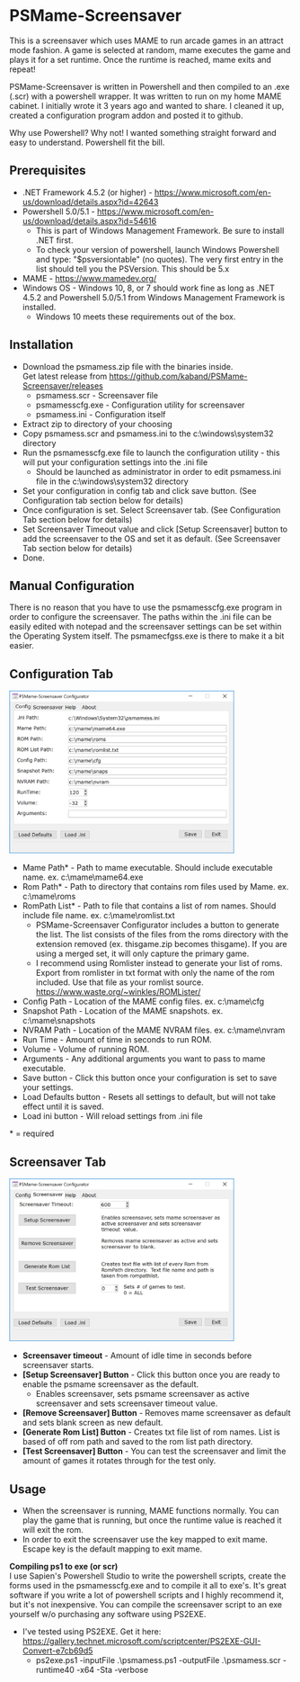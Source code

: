 # PSMame-Screensaver
This is a screensaver which uses MAME to run arcade games in an attract mode fashion.  A game is selected at random, mame executes the game and plays it for a set runtime.  Once the runtime is reached, mame exits and repeat!  
  
PSMame-Screensaver is written in Powershell and then compiled to an .exe (.scr) with a powershell wrapper.  It was written to run on my home MAME cabinet. I initially wrote it 3 years ago and wanted to share.   I cleaned it up, created a configuration program addon and posted it to github.  

Why use Powershell?  Why not! I wanted something straight forward and easy to understand.  Powershell fit the bill.

## Prerequisites
* .NET Framework 4.5.2 (or higher) - https://www.microsoft.com/en-us/download/details.aspx?id=42643  
* Powershell 5.0/5.1 - https://www.microsoft.com/en-us/download/details.aspx?id=54616 
  * This is part of Windows Management Framework.  Be sure to install .NET first.
  * To check your version of powershell, launch Windows Powershell and type: "$psversiontable" (no quotes).  The very first entry in the list should tell you the PSVersion.  This should be 5.x
* MAME - https://www.mamedev.org/  
* Windows OS - Windows 10, 8, or 7 should work fine as long as .NET 4.5.2 and Powershell 5.0/5.1 from Windows Management Framework is installed.  
  * Windows 10 meets these requirements out of the box.

## Installation
* Download the psmamess.zip file with the binaries inside.  
Get latest release from https://github.com/kaband/PSMame-Screensaver/releases
  * psmamess.scr - Screensaver file  
  * psmamesscfg.exe - Configuration utility for screensaver  
  * psmamess.ini - Configuration itself
* Extract zip to directory of your choosing
* Copy psmamess.scr and psmamess.ini to the c:\windows\system32 directory
* Run the psmamesscfg.exe file to launch the configuration utility - this will put your configuration settings into the .ini file
  * Should be launched as administrator in order to edit psmamess.ini file in the c:\windows\system32 directory
* Set your configuration in config tab and click save button. (See Configuration tab section below for details)
* Once configuration is set. Select Screensaver tab. (See Configuration Tab section below for details)
* Set Screensaver Timeout value and click [Setup Screensaver] button to add the screensaver to the OS and set it as default. (See Screensaver Tab section below for details)
* Done.

## Manual Configuration
There is no reason that you have to use the psmamesscfg.exe program in order to configure the screensaver.  The paths within the .ini file can be easily edited with notepad and the screensaver settings can be set within the Operating System itself.  The psmamecfgss.exe is there to make it a bit easier.

## Configuration Tab  
  
<img src="images/config_tab.png" alt="alt text" width="400">  

 * Mame Path* - Path to mame executable.  Should include executable name.  ex. c:\mame\mame64.exe  
 * Rom Path* - Path to directory that contains rom files used by Mame.  ex. c:\mame\roms
 * RomPath List* - Path to file that contains a list of rom names.  Should include file name. ex. c:\mame\romlist.txt  
   * PSMame-Screensaver Configurator includes a button to generate the list.  The list consists of the files from the roms directory with the extension removed (ex. thisgame.zip becomes thisgame).  If you are using a merged set, it will only capture the primary game.
   * I recommend using Romlister instead to generate your list of roms.  Export from romlister in txt format with only the name of the rom included. Use that file as your romlist source.  https://www.waste.org/~winkles/ROMLister/
 * Config Path - Location of the MAME config files. ex. c:\mame\cfg
 * Snapshot Path - Location of the MAME snapshots. ex. c:\mame\snapshots
 * NVRAM Path - Location of the MAME NVRAM files. ex. c:\mame\nvram
 * Run Time - Amount of time in seconds to run ROM.
 * Volume - Volume of running ROM.
 * Arguments - Any additional arguments you want to pass to mame executable.
 * Save button - Click this button once your configuration is set to save your settings.
 * Load Defaults button - Resets all settings to default, but will not take effect until it is saved. 
 * Load ini button - Will reload settings from .ini file
 
 \* = required

## Screensaver Tab  
  
  <img src="images/screensaver_tab.png" alt="alt text" width="400">  
  
 * **Screensaver timeout** - Amount of idle time in seconds before screensaver starts.
 * **[Setup Screensaver] Button** - Click this button once you are ready to enable the psmame screensaver as the default.
   * Enables screensaver, sets psmame screensaver as active screensaver and sets screensaver timeout value.
 * **[Remove Screensaver] Button** - Removes mame screensaver as default and sets blank screen as new default.
 * **[Generate Rom List] Button** - Creates txt file list of rom names.  List is based of off rom path and saved to the rom list path directory.
 * **[Test Screensaver] Button** - You can test the screensaver and limit the amount of games it rotates through for the test only.

## Usage
 * When the screensaver is running, MAME functions normally.  You can play the game that is running, but once the runtime value is reached it will exit the rom.
 * In order to exit the screensaver use the key mapped to exit mame.  Escape key is the default mapping to exit mame.  
   
**Compiling ps1 to exe (or scr)**  
I use Sapien's Powershell Studio to write the powershell scripts, create the forms used in the psmamesscfg.exe and to compile it all to exe's.  It's great software if you write a lot of powershell scripts and I highly recommend it, but it's not inexpensive.  You can compile the screensaver script to an exe yourself w/o purchasing any software using PS2EXE.
  
 * I've tested using PS2EXE.  Get it here: https://gallery.technet.microsoft.com/scriptcenter/PS2EXE-GUI-Convert-e7cb69d5
   * ps2exe.ps1 -inputFile .\psmamess.ps1 -outputFile .\psmamess.scr -runtime40 -x64 -Sta -verbose
